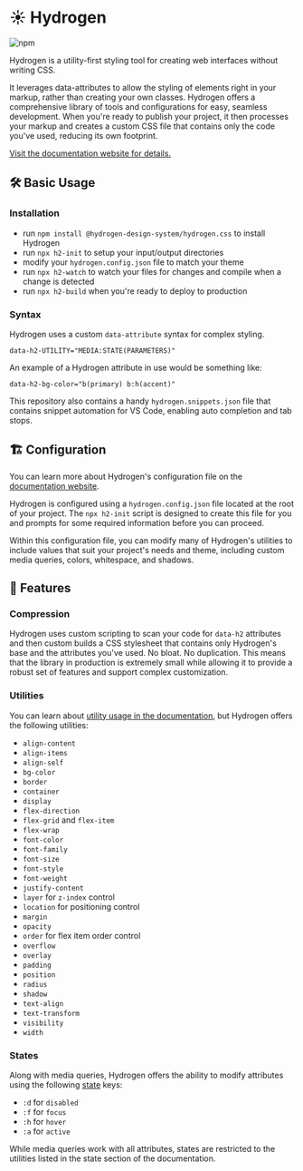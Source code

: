 # ☀️ Hydrogen

<img alt="npm" src="https://img.shields.io/npm/v/@hydrogen-design-system/hydrogen.css?color=%239d5cff&label=latest">

Hydrogen is a utility-first styling tool for creating web interfaces without writing CSS.

It leverages data-attributes to allow the styling of elements right in your markup, rather than creating your own classes. Hydrogen offers a comprehensive library of tools and configurations for easy, seamless development. When you're ready to publish your project, it then processes your markup and creates a custom CSS file that contains only the code you've used, reducing its own footprint.

[Visit the documentation website for details.](https://hydrogen.design)

## 🛠️ Basic Usage

### Installation

- run `npm install @hydrogen-design-system/hydrogen.css` to install Hydrogen
- run `npx h2-init` to setup your input/output directories
- modify your `hydrogen.config.json` file to match your theme
- run `npx h2-watch` to watch your files for changes and compile when a change is detected
- run `npx h2-build` when you're ready to deploy to production

### Syntax

Hydrogen uses a custom `data-attribute` syntax for complex styling.

`data-h2-UTILITY="MEDIA:STATE(PARAMETERS)"`

An example of a Hydrogen attribute in use would be something like:

`data-h2-bg-color="b(primary) b:h(accent)"`

This repository also contains a handy `hydrogen.snippets.json` file that contains snippet automation for VS Code, enabling auto completion and tab stops.

## 🏗️ Configuration

You can learn more about Hydrogen's configuration file on the [documentation website](https://hydrogen.design/#configuration).

Hydrogen is configured using a `hydrogen.config.json` file located at the root of your project. The `npx h2-init` script is designed to create this file for you and prompts for some required information before you can proceed.

Within this configuration file, you can modify many of Hydrogen's utilities to include values that suit your project's needs and theme, including custom media queries, colors, whitespace, and shadows.

## 🤖 Features

### Compression

Hydrogen uses custom scripting to scan your code for `data-h2` attributes and then custom builds a CSS stylesheet that contains only Hydrogen's base and the attributes you've used. No bloat. No duplication. This means that the library in production is extremely small while allowing it to provide a robust set of features and support complex customization.

### Utilities

You can learn about [utility usage in the documentation](https://hydrogen.design/#backgroundColor), but Hydrogen offers the following utilities:

- `align-content`
- `align-items`
- `align-self`
- `bg-color`
- `border`
- `container`
- `display`
- `flex-direction`
- `flex-grid` and `flex-item`
- `flex-wrap`
- `font-color`
- `font-family`
- `font-size`
- `font-style`
- `font-weight`
- `justify-content`
- `layer` for `z-index` control
- `location` for positioning control
- `margin`
- `opacity`
- `order` for flex item order control
- `overflow`
- `overlay`
- `padding`
- `position`
- `radius`
- `shadow`
- `text-align`
- `text-transform`
- `visibility`
- `width`

### States

Along with media queries, Hydrogen offers the ability to modify attributes using the following [state](https://hydrogen.design/#states) keys:

- `:d` for `disabled`
- `:f` for `focus`
- `:h` for `hover`
- `:a` for `active`

While media queries work with all attributes, states are restricted to the utilities listed in the state section of the documentation.
